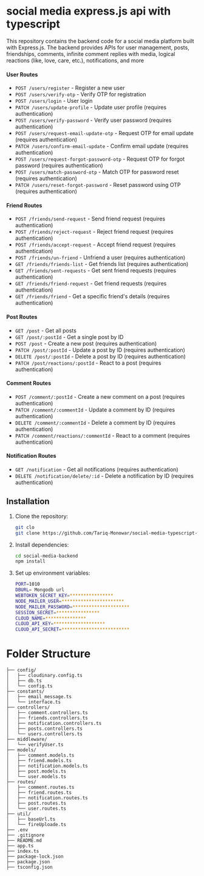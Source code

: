 # social media express.js api with typescript
This repository contains the backend code for a social media platform built with Express.js. The backend provides APIs for user management, posts, friendships, comments, infinite comment replies with media, logical reactions (like, love, care, etc.), notifications, and more

#### User Routes
- `POST /users/register` - Register a new user
- `POST /users/verify-otp` - Verify OTP for registration
- `POST /users/login` - User login
- `PATCH /users/update-profile` - Update user profile (requires authentication)
- `POST /users/verify-password` - Verify user password (requires authentication)
- `POST /users/request-email-update-otp` - Request OTP for email update (requires authentication)
- `PATCH /users/confirm-email-update` - Confirm email update (requires authentication)
- `POST /users/request-forgot-password-otp` - Request OTP for forgot password (requires authentication)
- `POST /users/match-password-otp` - Match OTP for password reset (requires authentication)
- `PATCH /users/reset-forgot-password` - Reset password using OTP (requires authentication)

#### Friend Routes
- `POST /friends/send-request` - Send friend request (requires authentication)
- `POST /friends/reject-request` - Reject friend request (requires authentication)
- `POST /friends/accept-request` - Accept friend request (requires authentication)
- `POST /friends/un-friend` - Unfriend a user (requires authentication)
- `GET /friends/friends-list` - Get friends list (requires authentication)
- `GET /friends/sent-requests` - Get sent friend requests (requires authentication)
- `GET /friends/friend-request` - Get friend requests (requires authentication)
- `GET /friends/friend` - Get a specific friend's details (requires authentication)

#### Post Routes
- `GET /post` - Get all posts
- `GET /post/:postId` - Get a single post by ID
- `POST /post` - Create a new post (requires authentication)
- `PATCH /post/:postId` - Update a post by ID (requires authentication)
- `DELETE /post/:postId` - Delete a post by ID (requires authentication)
- `PATCH /post/reactions/:postId` - React to a post (requires authentication)

#### Comment Routes
- `POST /comment/:postId` - Create a new comment on a post (requires authentication)
- `PATCH /comment/:commentId` - Update a comment by ID (requires authentication)
- `DELETE /comment/:commentId` - Delete a comment by ID (requires authentication)
- `PATCH /comment/reactions/:commentId` - React to a comment (requires authentication)

#### Notification Routes
- `GET /notification` - Get all notifications (requires authentication)
- `DELETE /notification/delete/:id` - Delete a notification by ID (requires authentication)

## Installation

1. Clone the repository:
   ```bash
   git clo
   git clone https://github.com/Tariq-Monowar/social-media-typescript-with-express.js-api.git
2. Install dependencies:
    ```bash
    cd social-media-backend
    npm install
3. Set up environment variables:
   ```bash
   PORT=1010
   DBURL= Mongodb url
   WEBTOKEN_SECRET_KEY=****************
   NODE_MAILER_USER=***********************
   NODE_MAILER_PASSWORD=*********************
   SESSION_SECRET=****************
   CLOUD_NAME=***************
   CLOUD_API_KEY=*******************
   CLOUD_API_SECRET=*************************

# Folder Structure
```
├── config/
│   ├── cloudinary.config.ts
│   ├── db.ts
│   └── config.ts
├── constants/
│   ├── email_message.ts
│   └── interface.ts
├── controllers/
│   ├── comment.controllers.ts
│   ├── friends.controllers.ts
│   ├── notification.controllers.ts
│   ├── posts.controllers.ts
│   └── users.controllers.ts
├── middleware/
│   └── verifyUser.ts
├── models/
│   ├── comment.models.ts
│   ├── friend.models.ts
│   ├── notification.models.ts
│   ├── post.models.ts
│   └── user.models.ts
├── routes/
│   ├── comment.routes.ts
│   ├── friend.routes.ts
│   ├── notification.routes.ts
│   ├── post.routes.ts
│   └── user.routes.ts
├── util/
│   ├── baseUrl.ts
│   └── fireUploade.ts
├── .env
├── .gitignore
├── README.md
├── app.ts
├── index.ts
├── package-lock.json
├── package.json
├── tsconfig.json
```
